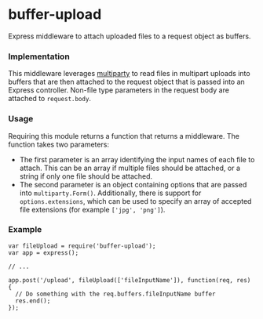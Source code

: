 # buffer-upload

Express middleware to attach uploaded files to a request object as buffers.

### Implementation

This middleware leverages [multiparty](https://github.com/andrewrk/node-multiparty) to read files in multipart uploads into buffers that are then attached to the request object that is passed into an Express controller. Non-file type parameters in the request body are attached to `request.body`.

### Usage

Requiring this module returns a function that returns a middleware. The function takes two parameters:

* The first parameter is an array identifying the input names of each file to attach. This can be an array if multiple files should be attached, or a string if only one file should be attached.
* The second parameter is an object containing options that are passed into `multiparty.Form()`. Additionally, there is support for `options.extensions`, which can be used to specify an array of accepted file extensions (for example `['jpg', 'png']`).

### Example

```
var fileUpload = require('buffer-upload');
var app = express();

// ...

app.post('/upload', fileUpload(['fileInputName']), function(req, res) {
  // Do something with the req.buffers.fileInputName buffer
  res.end();
});
```
